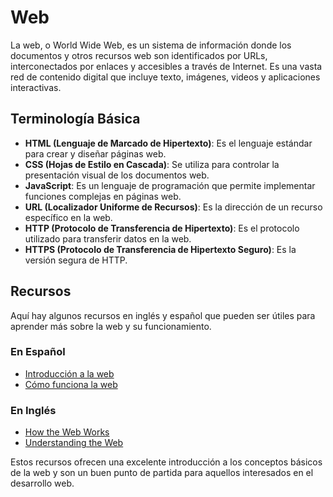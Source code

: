 # Web

La web, o World Wide Web, es un sistema de información donde los documentos y otros recursos web son identificados por URLs, interconectados por enlaces y accesibles a través de Internet. Es una vasta red de contenido digital que incluye texto, imágenes, videos y aplicaciones interactivas.

## Terminología Básica

- **HTML (Lenguaje de Marcado de Hipertexto)**: Es el lenguaje estándar para crear y diseñar páginas web.
- **CSS (Hojas de Estilo en Cascada)**: Se utiliza para controlar la presentación visual de los documentos web.
- **JavaScript**: Es un lenguaje de programación que permite implementar funciones complejas en páginas web.
- **URL (Localizador Uniforme de Recursos)**: Es la dirección de un recurso específico en la web.
- **HTTP (Protocolo de Transferencia de Hipertexto)**: Es el protocolo utilizado para transferir datos en la web.
- **HTTPS (Protocolo de Transferencia de Hipertexto Seguro)**: Es la versión segura de HTTP.

## Recursos

Aquí hay algunos recursos en inglés y español que pueden ser útiles para aprender más sobre la web y su funcionamiento.

### En Español
- [Introducción a la web](https://developer.mozilla.org/es/docs/Learn/Getting_started_with_the_web)
- [Cómo funciona la web](https://www.youtube.com/watch?v=J8hzJxb0rpc)

### En Inglés
- [How the Web Works](https://www.codecademy.com/articles/how-the-internet-works)
- [Understanding the Web](https://www.udacity.com/course/ud884)

Estos recursos ofrecen una excelente introducción a los conceptos básicos de la web y son un buen punto de partida para aquellos interesados en el desarrollo web.
